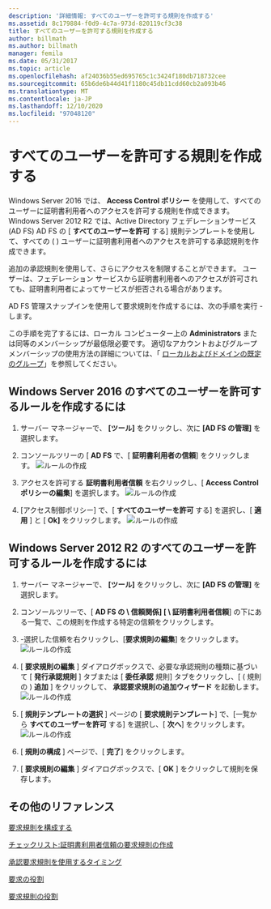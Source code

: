 ```yaml
---
description: '詳細情報: すべてのユーザーを許可する規則を作成する'
ms.assetid: 8c179884-f0d9-4c7a-973d-820119cf3c38
title: すべてのユーザーを許可する規則を作成する
author: billmath
ms.author: billmath
manager: femila
ms.date: 05/31/2017
ms.topic: article
ms.openlocfilehash: af24036b55ed695765c1c3424f180db718732cee
ms.sourcegitcommit: 65b6de6b44d41f1180c45db11cdd60cb2a093b46
ms.translationtype: MT
ms.contentlocale: ja-JP
ms.lasthandoff: 12/10/2020
ms.locfileid: "97048120"
---
```

# <a name="create-a-rule-to-permit-all-users"></a>すべてのユーザーを許可する規則を作成する

Windows Server 2016 では、 **Access Control ポリシー** を使用して、すべてのユーザーに証明書利用者へのアクセスを許可する規則を作成できます。  Windows Server 2012 R2 では、Active Directory フェデレーションサービス (AD FS) AD FS の [ **すべてのユーザーを許可** する] 規則テンプレートを使用して、すべての \( \) ユーザーに証明書利用者へのアクセスを許可する承認規則を作成できます。

追加の承認規則を使用して、さらにアクセスを制限することができます。 ユーザーは、フェデレーション サービスから証明書利用者へのアクセスが許可されても、証明書利用者によってサービスが拒否される場合があります。

AD FS 管理スナップインを使用して要求規則を作成するには、次の手順を実行 \- します。

この手順を完了するには、ローカル コンピューター上の **Administrators** または同等のメンバーシップが最低限必要です。  適切なアカウントおよびグループメンバーシップの使用方法の詳細については、「 [ローカルおよびドメインの既定のグループ](https://go.microsoft.com/fwlink/?LinkId=83477)」を参照してください。

## <a name="to-create-a-rule-to-permit-all-users-in-windows-server-2016"></a>Windows Server 2016 のすべてのユーザーを許可するルールを作成するには

1.  サーバー マネージャーで、 **[ツール]** をクリックし、次に **[AD FS の管理]** を選択します。

2.  コンソールツリーの [ **AD FS** で、[ **証明書利用者の信頼**] をクリックします。
![ルールの作成](media/Create-a-Rule-to-Permit-All-Users/permitall1.PNG)

3.  アクセスを許可する **証明書利用者信頼** を右クリックし、[ **Access Control ポリシーの編集**] を選択します。
![ルールの作成](media/Create-a-Rule-to-Permit-All-Users/permitall2.PNG)

4. [アクセス制御ポリシー] で、[ **すべてのユーザーを許可** する] を選択し、[ **適用** ] と [ **Ok]** をクリックします。
![ルールの作成](media/Create-a-Rule-to-Permit-All-Users/permitall3.PNG)

## <a name="to-create-a-rule-to-permit-all-users-in-windows-server-2012-r2"></a>Windows Server 2012 R2 のすべてのユーザーを許可するルールを作成するには

1.  サーバー マネージャーで、 **[ツール]** をクリックし、次に **[AD FS の管理]** を選択します。

2.  コンソールツリーで、[ **AD FS の \\ 信頼関係] [ \\ 証明書利用者信頼**] の下にある一覧で、この規則を作成する特定の信頼をクリックします。

3.  \-選択した信頼を右クリックし、[**要求規則の編集**] をクリックします。
![ルールの作成](media/Create-a-Rule-to-Permit-All-Users/permitall4.PNG)

4.  [ **要求規則の編集** ] ダイアログボックスで、必要な承認規則の種類に基づいて [ **発行承認規則** ] タブまたは [ **委任承認** 規則] タブをクリックし、[ \( 規則の \) **追加** ] をクリックして、 **承認要求規則の追加ウィザード** を起動します。
![ルールの作成](media/Create-a-Rule-to-Permit-All-Users/permitall5.PNG)
5.  [ **規則テンプレートの選択** ] ページの [ **要求規則テンプレート**] で、[一覧から **すべてのユーザーを許可** する] を選択し、[ **次へ**] をクリックします。
![ルールの作成](media/Create-a-Rule-to-Permit-All-Users/permitall6.PNG)
6.  [ **規則の構成** ] ページで、[ **完了**] をクリックします。

7.  [ **要求規則の編集** ] ダイアログボックスで、[ **OK** ] をクリックして規則を保存します。

## <a name="additional-references"></a>その他のリファレンス
[要求規則を構成する](Configure-Claim-Rules.md)

[チェックリスト:証明書利用者信頼の要求規則の作成](/previous-versions/windows/it-pro/windows-server-2012-R2-and-2012/ee913578(v=ws.11))

[承認要求規則を使用するタイミング](../../ad-fs/technical-reference/When-to-Use-an-Authorization-Claim-Rule.md)

[要求の役割](../../ad-fs/technical-reference/The-Role-of-Claims.md)

[要求規則の役割](../../ad-fs/technical-reference/The-Role-of-Claim-Rules.md)
